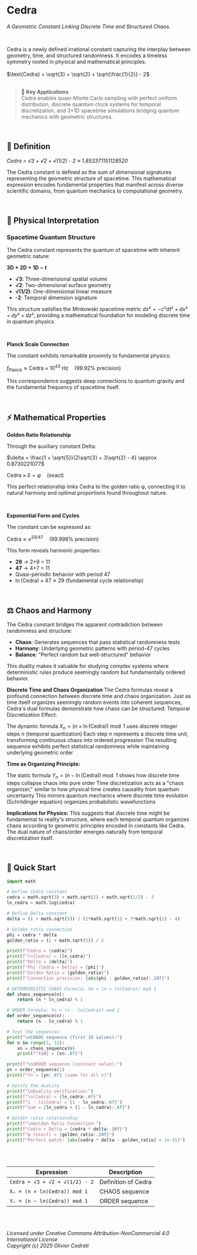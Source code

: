 # Cedra

*A Geometric Constant Linking Discrete Time and Structured Chaos.*

<br/>

Cedra is a newly defined irrational constant capturing the interplay between geometry, time, and structured randomness. 
It encodes a timeless symmetry rooted in physical and mathematical principles.
<br/>
<br/>
$\text{Cedra} = \sqrt{3} + \sqrt{2} + \sqrt{\frac{1}{2}} - 2$
<br/>
<br/>

> 🎯 **Key Applications**  
> Cedra enables quasi-Monte Carlo sampling with perfect uniform distribution, discrete quantum clock systems for temporal discretization, and 3+1D spacetime simulations bridging quantum mechanics with geometric structures.


<br/>


## 📐 Definition

*Cedra = √3 + √2 + √(1/2) - 2 ≈ 1.853371151128520*

The Cedra constant is defined as the sum of dimensional signatures representing the geometric structure of spacetime. This mathematical expression encodes fundamental properties that manifest across diverse scientific domains, from quantum mechanics to computational geometry.

<br/>

## 🌌 Physical Interpretation

### Spacetime Quantum Structure

The Cedra constant represents the quantum of spacetime with inherent geometric nature:

**$\text{3D} + \text{2D} + \text{1D} - t$**

- **√3**: Three-dimensional spatial volume
- **√2**: Two-dimensional surface geometry  
- **√(1/2)**: One-dimensional linear measure
- **-2**: Temporal dimension signature

This structure satisfies the Minkowski spacetime metric $ds² = -c²dt² + dx² + dy² + dz²$, providing a mathematical foundation for modeling discrete time in quantum physics.

<br/>

**Planck Scale Connection**

The constant exhibits remarkable proximity to fundamental physics:

$f_{\text{Planck}} \approx \text{Cedra} \times 10^{43} \text{ Hz} \quad \text{(99.92% precision)}$

This correspondence suggests deep connections to quantum gravity and the fundamental frequency of spacetime itself.

<br/>

## ⚡ Mathematical Properties

**Golden Ratio Relationship**

Through the auxiliary constant Delta:

$\delta = \frac{1 + \sqrt{5}}{2\sqrt{3} + 3\sqrt{2} - 4} \approx 0.8730221077$

$\text{Cedra} \times \delta = \varphi \quad \text{(exact)}$

This perfect relationship links Cedra to the golden ratio φ, connecting it to natural harmony and optimal proportions found throughout nature.

<br/>

**Exponential Form and Cycles**

The constant can be expressed as:

$\text{Cedra} \approx e^{29/47} \quad \text{(99.998% precision)}$

This form reveals harmonic properties:
- **29** → 2+9 = 11
- **47** → 4+7 = 11
- Quasi-periodic behavior with period 47
- $\ln(\text{Cedra}) \times 47 \approx 29$ (fundamental cycle relationship)

<br/>

## ⚖️ Chaos and Harmony

The Cedra constant bridges the apparent contradiction between randomness and structure:

- **Chaos**: Generates sequences that pass statistical randomness tests
- **Harmony**: Underlying geometric patterns with period-47 cycles  
- **Balance**: "Perfect random but well-structured" behavior

This duality makes it valuable for studying complex systems where deterministic rules produce seemingly random but fundamentally ordered behavior.


**Discrete Time and Chaos Organization**
The Cedra formulas reveal a profound connection between discrete time and chaos organization. Just as time itself organizes seemingly random events into coherent sequences, Cedra's dual formulas demonstrate how chaos can be structured:
Temporal Discretization Effect:

The dynamic formula $X_n = (n \times \ln(\text{Cedra})) \bmod 1$ uses discrete integer steps $n$ (temporal quantization)
Each step $n$ represents a discrete time unit, transforming continuous chaos into ordered progression
The resulting sequence exhibits perfect statistical randomness while maintaining underlying geometric order

**Time as Organizing Principle:**

The static formula $Y_n = (n - \ln(\text{Cedra})) \bmod 1$ shows how discrete time steps collapse chaos into pure order
Time discretization acts as a "chaos organizer," similar to how physical time creates causality from quantum uncertainty
This mirrors quantum mechanics where discrete time evolution (Schrödinger equation) organizes probabilistic wavefunctions

**Implications for Physics:**
This suggests that discrete time might be fundamental to reality's structure, where each temporal quantum organizes chaos according to geometric principles encoded in constants like Cedra. The dual nature of chaos/order emerges naturally from temporal discretization itself.

<br/>

## 🚀 Quick Start

```python
import math

# Define Cedra constant
cedra = math.sqrt(3) + math.sqrt(2) + math.sqrt(1/2) - 2
ln_cedra = math.log(cedra)

# Define Delta constant
delta = (1 + math.sqrt(5)) / (2*math.sqrt(3) + 3*math.sqrt(2) - 4)

# Golden ratio connection
phi = cedra * delta
golden_ratio = (1 + math.sqrt(5)) / 2

print(f"Cedra = {cedra}")
print(f"ln(Cedra) = {ln_cedra}")
print(f"Delta = {delta}")
print(f"Phi (Cedra × Delta) = {phi}")
print(f"Golden Ratio = {golden_ratio}")
print(f"Connection precision: {abs(phi - golden_ratio):.10f}")

# DETERMINISTIC CHAOS Formula: Xn = (n × ln(Cedra)) mod 1
def chaos_sequence(n):
    return (n * ln_cedra) % 1

# ORDER Formula: Yn = (n - ln(Cedra)) mod 1
def order_sequence(n):
    return (n - ln_cedra) % 1

# Test the sequences
print("\nCHAOS sequence (first 10 values):")
for n in range(1, 11):
    xn = chaos_sequence(n)
    print(f"X{n} = {xn:.6f}")

print(f"\nORDER sequence (constant value):")
yn = order_sequence(1)
print(f"Yn = {yn:.6f} (same for all n)")

# Verify the duality
print(f"\nDuality verification:")
print(f"ln(Cedra) = {ln_cedra:.6f}")
print(f"1 - ln(Cedra) = {1 - ln_cedra:.6f}")
print(f"Sum = {ln_cedra + (1 - ln_cedra):.6f}")

# Golden ratio relationship
print(f"\nGolden Ratio Connection:")
print(f"Cedra × Delta = {cedra * delta:.10f}")
print(f"φ (exact) = {golden_ratio:.10f}")
print(f"Perfect match: {abs(cedra * delta - golden_ratio) < 1e-15}")
```

<br/>
<br/>

| Expression | Description |
|-----------|-------------|
| `Cedra = √3 + √2 + √(1/2) - 2`| Definition of Cedra |
| `Xₙ = (n × ln(Cedra)) mod 1` | CHAOS sequence |
| `Yₙ = (n − ln(Cedra)) mod 1` | ORDER sequence |


<br/>
<br/>

*Licensed under Creative Commons Attribution-NonCommercial 4.0 International License*  
*Copyright (c) 2025 Olivier Cedrati*

